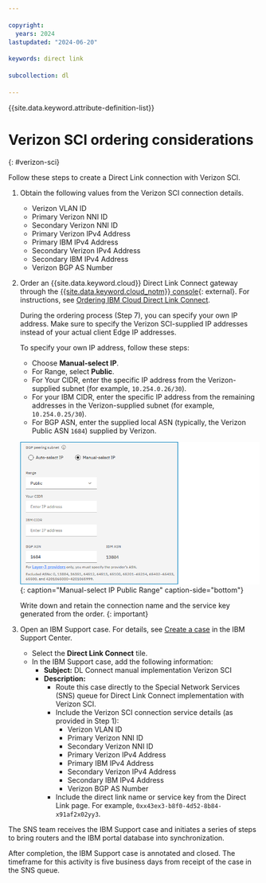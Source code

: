 ```yaml
---

copyright:
  years: 2024
lastupdated: "2024-06-20"

keywords: direct link

subcollection: dl

---
```


{{site.data.keyword.attribute-definition-list}}

# Verizon SCI ordering considerations
{: #verizon-sci}

Follow these steps to create a Direct Link connection with Verizon SCI.

1. Obtain the following values from the Verizon SCI connection details.

   * Verizon VLAN ID
   * Primary Verizon NNI ID
   * Secondary Verizon NNI ID
   * Primary Verizon IPv4 Address
   * Primary IBM IPv4 Address
   * Secondary Verizon IPv4 Address
   * Secondary IBM IPv4 Address
   * Verizon BGP AS Number

1. Order an {{site.data.keyword.cloud}} Direct Link Connect gateway through the [{{site.data.keyword.cloud_notm}} console](/login){: external}. For instructions, see [Ordering IBM Cloud Direct Link Connect](/docs/dl?topic=dl-how-to-order-ibm-cloud-dl-connect).

   During the ordering process (Step 7), you can specify your own IP address. Make sure to specify the Verizon SCI-supplied IP addresses instead of your actual client Edge IP addresses.

   To specify your own IP address, follow these steps:

      * Choose **Manual-select IP**.
      * For Range, select **Public**.
      * For Your CIDR, enter the specific IP address from the Verizon-supplied subnet (for example, `10.254.0.26/30`).
      * For your IBM CIDR, enter the specific IP address from the remaining addresses in the Verizon-supplied subnet (for example, `10.254.0.25/30`).
      * For BGP ASN, enter the supplied local ASN (typically, the Verizon Public ASN `1684`) supplied by Verizon.

      ![Direct Link Connect ordering](images/public-range.png "Manual-select IP Public Range"){: caption="Manual-select IP Public Range" caption-side="bottom"}

   Write down and retain the connection name and the service key generated from the order.
   {: important}

1. Open an IBM Support case. For details, see [Create a case](/unifiedsupport/cases/add) in the IBM Support Center.

   * Select the **Direct Link Connect** tile.
   * In the IBM Support case, add the following information:
      * **Subject:** DL Connect manual implementation Verizon SCI
      * **Description:**
         * Route this case directly to the Special Network Services (SNS) queue for Direct Link Connect implementation with Verizon SCI.
         * Include the Verizon SCI connection service details (as provided in Step 1):
            * Verizon VLAN ID
            * Primary Verizon NNI ID
            * Secondary Verizon NNI ID
            * Primary Verizon IPv4 Address
            * Primary IBM IPv4 Address
            * Secondary Verizon IPv4 Address
            * Secondary IBM IPv4 Address
            * Verizon BGP AS Number
         * Include the direct link name or service key from the Direct Link page. For example, `0xx43ex3-b8f0-4d52-8b84-x91af2x02yy3`.

The SNS team receives the IBM Support case and initiates a series of steps to bring routers and the IBM portal database into synchronization.

After completion, the IBM Support case is annotated and closed. The timeframe for this activity is five business days from receipt of the case in the SNS queue.
